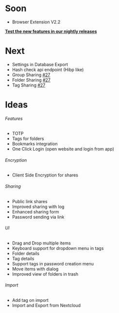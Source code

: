 # Soon
 - Browser Extension V2.2

[**Test the new features in our nightly releases**](../Administrators/Use-Nightlies)

# Next
 - Settings in Database Export
 - Hash check api endpoint (Hibp like)
 - Group Sharing [#27](https://github.com/marius-wieschollek/passwords/issues/27)
 - Folder Sharing [#27](https://github.com/marius-wieschollek/passwords/issues/27)
 - Tag Sharing [#27](https://github.com/marius-wieschollek/passwords/issues/27)

# Ideas
###### Features
 - TOTP
 - Tags for folders
 - Bookmarks integration
 - One Click Login (open website and login from app)

###### Encryption
 - Client Side Encryption for shares

###### Sharing
 - Public link shares
 - Improved sharing with log
 - Enhanced sharing form
 - Password sending via link
   
###### UI
 - Drag and Drop multiple items
 - Keyboard support for dropdown menu in tags
 - Folder details
 - Tag details
 - Support tags in password creation menu
 - Move items with dialog
 - Improved view of folders in trash

###### Import
 - Add tag on import
 - Import and Export from Nextcloud